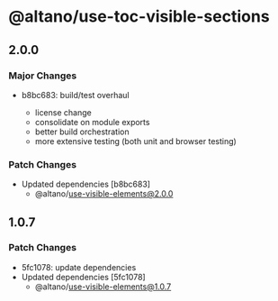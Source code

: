 # @altano/use-toc-visible-sections

## 2.0.0

### Major Changes

- b8bc683: build/test overhaul

  - license change
  - consolidate on module exports
  - better build orchestration
  - more extensive testing (both unit and browser testing)

### Patch Changes

- Updated dependencies [b8bc683]
  - @altano/use-visible-elements@2.0.0

## 1.0.7

### Patch Changes

- 5fc1078: update dependencies
- Updated dependencies [5fc1078]
  - @altano/use-visible-elements@1.0.7
